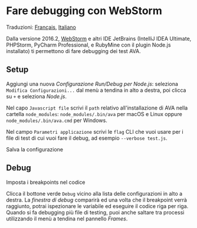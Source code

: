 # Fare debugging con WebStorm

Traduzioni:
[Français](https://github.com/avajs/ava-docs/blob/master/fr_FR/docs/recipes/debugging-with-webstorm.md),
[Italiano](https://github.com/avajs/ava-docs/blob/master/it_IT/docs/recipes/debugging-with-webstorm.md)

Dalla versione 2016.2, [WebStorm](https://www.jetbrains.com/webstorm/) e altri IDE JetBrains (IntelliJ IDEA Ultimate, PHPStorm, PyCharm Professional, e RubyMine con il plugin Node.js installato) ti permettono di fare debugging dei test AVA.

## Setup

Aggiungi una nuova *Configurazione Run/Debug per Node.js*: seleziona `Modifica Configurazioni...` dal menù a tendina in alto a destra, poi clicca su `+` e seleziona *Node.js*.

Nel capo `Javascript file` scrivi il `path` relativo all'installazione di AVA nella cartella `node_modules`: `node_modules/.bin/ava` per macOS e Linux oppure `node_modules/.bin/ava.cmd` per Windows.

Nel campo `Parametri applicazione` scrivi le `flag` CLI che vuoi usare per i file di test di cui vuoi fare il debug, ad esempio `--verbose test.js`.

Salva la configurazione

## Debug

Imposta i breakpoints nel codice

Clicca il bottone verde `Debug` vicino alla lista delle configurazioni in alto a destra. La *finestra di debug* comparirà ed una volta che il breakpoint verrà raggiunto, potrai ispezionare le variabile ed eseguire il codice riga per riga. Quando si fa debugging più file di testing, puoi anche saltare tra processi utilizzando il menù a tendina nel pannello *Frames*.
